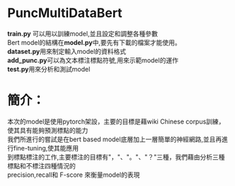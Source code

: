# PuncMultiDataBert
**train.py** 可以用以訓練model,並且設定和調整各種參數<br>
Bert model的結構在**model.py**中,要先有下載的檔案才能使用。<br>
**dataset.py**用來制定輸入model的資料格式<br>
**add_punc.py**可以為文本標注標點符號,用來示範model的運作<br>
**test.py**用來分析和測試model<br>

簡介：
====
本次的model是使用pytorch架設，主要的目標是藉wiki Chinese corpus訓練，使其具有能夠預測標點的能力<br>
我們所進行的嘗試是在bert based model底層加上一層簡單的神經網路,並且再進行fine-tuning,使其能應用<br>
到標點標注的工作,主要標注的目標有"，"、"。"、"？"三種，我們藉由分析三種標點和不標注四種情況的<br>
precision,recall和 F-score 來衡量model的表現<br>
